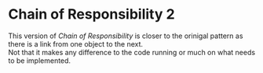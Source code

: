 ﻿# Chain of Responsibility 2
This version of *Chain of Responsibility* is closer to the orinigal pattern as there is a link from one object to the next.\
Not that it makes any difference to the code running or much on what needs to be implemented.